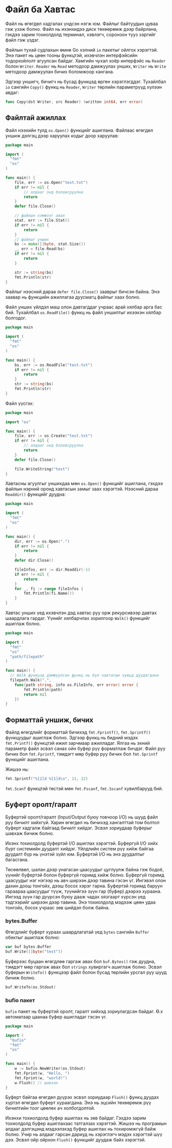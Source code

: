 # Файл ба Хавтас

Файл нь өгөгдөл хадгалах үндсэн нэгж юм. Файлыг байтуудын цуваа гэж үзэж болно. Файл нь ихэнхидээ диск төхөөрөмж дээр байрлана, гэхдээ зарим тохиолдолд терминал, хэвлэгч, соронзон тууз зэргийг файл гэж үздэг.

Файлын тухай судлахын өмнө Go хэлний `io` пакетыг ойлгох хэрэгтэй. Энэ пакет нь цөөн тооны функцтэй, ихэвчлэн интерфэйсийн тодорхойлолт агуулсан байдаг. Хамгийн чухал хоёр интерфэйс нь `Reader` болон `Writer`. `Reader` нь `Read` методоор дамжуулах унших, `Writer` нь `Write` методоор дамжуулан бичих боломжоор хангана.

Эдгээр уншигч, бичигч нь бусад функцэд өргөн хэрэглэгддэг. Тухайлбал `io` сангийн `Copy()` функц нь `Reader`, `Writer` төрлийн параметрүүд хүлээн авдаг:

```go
func Copy(dst Writer, src Reader) (written int64, err error)
```

## Файлтай ажиллах

Файл нээхийн тулд `os.Open()` функцийг ашиглана. Файлаас өгөгдөл уншиж дэлгэц дээр харуулах кодыг доор харуулав:

```go
package main

import (
  "fmt"
  "os"
)

func main() {
    file, err := os.Open("test.txt")
    if err != nil {
        // алдааг энд боловсруулна
        return
    }
    defer file.Close()

    // файлын хэмжээг авах
    stat, err := file.Stat()
    if err != nil {
        return
    }
    // файлыг унших
    bs := make([]byte, stat.Size())
    _, err = file.Read(bs)
    if err != nil {
        return
    }

    str := string(bs)
    fmt.Println(str)
}
```

Файлыг нээсний дараа `defer file.Close()` зааврыг бичсэн байна. Энэ заавар нь функцийн ажиллагаа дуусмагц файлыг хаах болно.

Файл унших үйлдэл маш олон давтагддаг учраас арай хялбар арга бас бий. Тухайлбал `os.ReadFile()` функц нь файл уншилтыг ихээхэн хялбар болгодог.

```go
package main

import (
  "fmt"
  "os"
)

func main() {
    bs, err := os.ReadFile("test.txt")
    if err != nil {
        return
    }
    str := string(bs)
    fmt.Println(str)
}
```

Файл үүсгэх:

```go
package main

import "os"

func main() {
    file, err := os.Create("test.txt")
    if err != nil {
        // алдааг энд боловсруулна
        return
    }
    defer file.Close()

    file.WriteString("test")
}
```

Хавтасны агуулгыг уншихдаа мөн `os.Open()` функцийг ашиглана, гэхдээ файлын нэрний оронд хавтасын замыг заах хэрэгтэй. Нээсний дараа `Readdir()` функцийг дуудна:

```go
package main

import (
  "fmt"
  "os"
)

func main() {
    dir, err := os.Open(".")
    if err != nil {
        return
    }
    defer dir.Close()

    fileInfos, err := dir.Readdir(-1)
    if err != nil {
        return
    }
    for _, fi := range fileInfos {
        fmt.Println(fi.Name())
    }
}
```

Хавтас унших үед ихэвчлэн дэд хавтас руу орж рекурсивээр давтах шаардлага гардаг. Үүнийг хялбарчлах зорилгоор `Walk()` функцийг ашиглаж болно.

```go
package main

import (
  "fmt"
  "os"
  "path/filepath"
)

func main() {
  // Walk функцэд дамжуулсан функц нь бүх хавтасын хувьд дуудагдана
  filepath.Walk(".",
    func(path string, info os.FileInfo, err error) error {
        fmt.Println(path)
        return nil
    })
}
```

## Форматтай уншиж, бичих

Файлд өгөгдлийг форматтай бичихэд `fmt.Fprintf()`, `fmt.Sprintf()` функцуудыг ашиглаж болно. Эдгээр функц нь бидний мэдэх `fmt.Printf()` функцтэй ижил зарчмаар ажилладаг. Ялгаа нь эхний параметр файл эсвэл санах ойн буфер рүү форматлаж бичдэг. Файл руу бичих бол `fmt.Fprintf`,  тэмдэгт мөр буфер руу бичих бол `fmt.Sprintf` функцийг ашиглана.

Жишээ нь:

```go
fmt.Sprintf("%[2]d %[1]d\n", 11, 22)
```

`fmt.Scanf` функцтэй төстэй мөн `fmt.Fscanf`, `fmt.Sscanf`  хувилбарууд бий.

## Буферт оролт/гаралт

Буфертэй оролт/гаралт \(Input/Output буюу товчоор I/O\) нь шууд файл руу бичилт хийхгүй. Харин өгөгдөл нь бичихэд хангалттай том болтол буферт хадгалж байгаад бичилт хийдэг. Эсвэл зориудаар буферыг шавхаж бичиж болно.

Ихэнх тохиолдолд буфертэй I/O ашиглах хэрэгтэй. Буфергүй I/O хийх бүрт системийн дуудалт хийдэг. Үйлдлийн систем рүү хийж байгаа дуудалт бүр нь үнэтэй зүйл юм. Буфертэй I/O нь энэ дуудалтыг багасгана.

Төсөөлвөл, шалан дээр унагасан цаасуудыг цуглуулж байна гэж бодоё, үүнийг буфертэй болон буфергүй горимд хийж болно. Буфергүй горимд цаасуудыг нэг нэгээр нь авч ширээн дээр тавина гэсэн үг. Ингэвэл олон дахин доош тонгойх, дээш босох хэрэг гарна. Буфертэй горимд баруун гараараа цаасуудыг түүж, түүнийгээ зүүн гар \(буфер\) дээрээ хураана. Ингээд зүүн гар дүүрсэн буюу дааж чадах хязгаарт хүрсэн үед тэдгээрийг ширээн дээр тавина. Энэ тохиолдолд мэдээж цөөн удаа тонгойх, босох учраас зөв шийдэл болж байна.

### bytes.Buffer

Өгөгдлийг буферт хураах шаардлагатай үед `bytes` сангийн `Buffer` обектыг ашиглаж болно:

```go
var buf bytes.Buffer
buf.Write([]byte("test"))
```

Буферээс буцаан өгөгдлөө гаргаж авах бол `buf.Bytes()` гэж дуудна, тэмдэгт мөр гаргаж авах бол `strings` хувиргагч ашиглаж болно. Эсвэл буферын `WriteTo()` функцээр файл болон бусад төрлийн урсгал руу шууд бичиж болно.

```go
buf.WriteTo(os.Stdout)
```

### bufio пакет

`bufio` пакет нь буфертэй оролт, гаралт хийхэд зориулагдсан байдаг. Ө.х автоматаар цаанаа буфер ашигладаг гэсэн үг.

```go
package main

import (
  "bufio"
  "fmt"
  "os"
)

func main() {
    w := bufio.NewWriter(os.Stdout)
    fmt.Fprint(w, "Hello, ")
    fmt.Fprint(w, "world!")
    w.Flush() // шавхах
}
```

Буферт байгаа өгөгдөл дүүрэх эсвэл зориудаар `Flush()` функц дуудах хүртэл өгөгдөл буферт хураагдана. Энэ нь эцсийн төхөөрөмж рүү бичилтийн тоог цөөлөх ач холбогдолтой.

Ихэнхи тохиолдолд буфер ашиглах нь зөв байдаг. Гэхдээ зарим тохиолдолд буфер ашиглахаас татгалзах хэрэгтэй. Жишээ нь програмын алдааг дэлгэцэнд мэдээлэхэд буфер ашиглах нь тохиромжгүй байж болно. Учир нь алдааг гарсан дариуд нь хэрэглэгч мэдэх хэрэгтэй шүү дээ. Эсвэл ойр ойрхон `Flush()` функцийг дуудаж байх хэрэгтэй.

